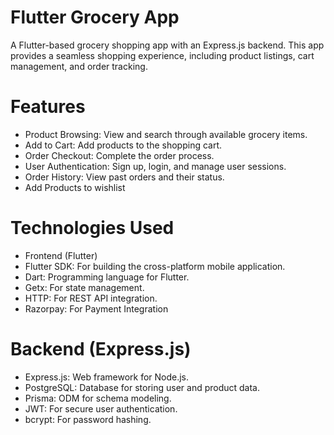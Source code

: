 #  Flutter Grocery App
A Flutter-based grocery shopping app with an Express.js backend. This app provides a seamless shopping experience, including product listings, cart management, and order tracking.

# Features
* Product Browsing: View and search through available grocery items.
* Add to Cart: Add products to the shopping cart.
* Order Checkout: Complete the order process.
* User Authentication: Sign up, login, and manage user sessions.
* Order History: View past orders and their status. 
* Add Products to wishlist

# Technologies Used
* Frontend (Flutter)
* Flutter SDK: For building the cross-platform mobile application.
* Dart: Programming language for Flutter.
* Getx: For state management.
* HTTP: For REST API integration.
* Razorpay: For Payment Integration

# Backend (Express.js)
* Express.js: Web framework for Node.js.
* PostgreSQL: Database for storing user and product data.
* Prisma:  ODM for schema modeling.
* JWT: For secure user authentication.
* bcrypt: For password hashing.      

